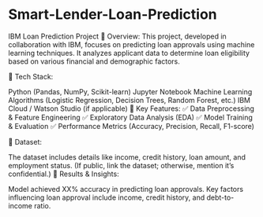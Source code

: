 # Smart-Lender-Loan-Prediction
IBM Loan Prediction Project
🔹 Overview:
This project, developed in collaboration with IBM, focuses on predicting loan approvals using machine learning techniques. It analyzes applicant data to determine loan eligibility based on various financial and demographic factors.

🔹 Tech Stack:

Python (Pandas, NumPy, Scikit-learn)
Jupyter Notebook
Machine Learning Algorithms (Logistic Regression, Decision Trees, Random Forest, etc.)
IBM Cloud / Watson Studio (if applicable)
🔹 Key Features:
✅ Data Preprocessing & Feature Engineering
✅ Exploratory Data Analysis (EDA)
✅ Model Training & Evaluation
✅ Performance Metrics (Accuracy, Precision, Recall, F1-score)

🔹 Dataset:

The dataset includes details like income, credit history, loan amount, and employment status.
(If public, link the dataset; otherwise, mention it’s confidential.)
🔹 Results & Insights:

Model achieved XX% accuracy in predicting loan approvals.
Key factors influencing loan approval include income, credit history, and debt-to-income ratio.
